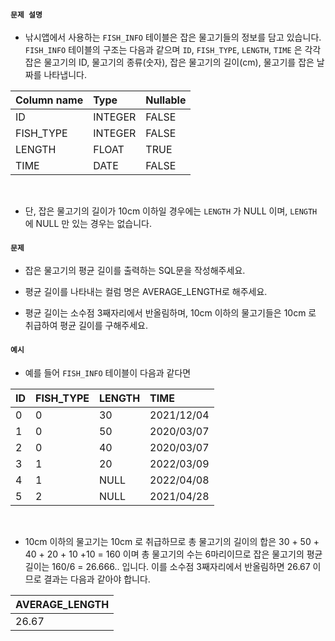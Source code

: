 #### `문제 설명`

- 낚시앱에서 사용하는 `FISH_INFO` 테이블은 잡은 물고기들의 정보를 담고 있습니다. `FISH_INFO` 테이블의 구조는 다음과 같으며 `ID`, `FISH_TYPE`, `LENGTH`, `TIME` 은 각각 잡은 물고기의 ID, 물고기의 종류(숫자), 잡은 물고기의 길이(cm), 물고기를 잡은 날짜를 나타냅니다.

|Column name|Type|Nullable|
|:--|:--|:--|
|ID|INTEGER|FALSE|
|FISH_TYPE|INTEGER|FALSE|
|LENGTH|FLOAT|TRUE|
|TIME|DATE|FALSE|
<br>

- 단, 잡은 물고기의 길이가 10cm 이하일 경우에는 `LENGTH` 가 NULL 이며, `LENGTH` 에 NULL 만 있는 경우는 없습니다.

#### `문제`

- 잡은 물고기의 평균 길이를 출력하는 SQL문을 작성해주세요.

- 평균 길이를 나타내는 컬럼 명은 AVERAGE_LENGTH로 해주세요.

- 평균 길이는 소수점 3째자리에서 반올림하며, 10cm 이하의 물고기들은 10cm 로 취급하여 평균 길이를 구해주세요.

#### `예시`

- 예를 들어 `FISH_INFO` 테이블이 다음과 같다면

|ID|FISH_TYPE|LENGTH|TIME|
|:--|:--|:--|:--|
|0|0|30|2021/12/04|
|1|0|50|2020/03/07|
|2|0|40|2020/03/07|
|3|1|20|2022/03/09|
|4|1|NULL|2022/04/08|
|5|2|NULL|2021/04/28|
<br>

- 10cm 이하의 물고기는 10cm 로 취급하므로 총 물고기의 길이의 합은 30 + 50 + 40 + 20 + 10 +10 = 160 이며 총 물고기의 수는 6마리이므로 잡은 물고기의 평균 길이는 160/6 = 26.666.. 입니다. 이를 소수점 3째자리에서 반올림하면 26.67 이므로 결과는 다음과 같아야 합니다.

|AVERAGE_LENGTH|
|:--|
|26.67|
<br>